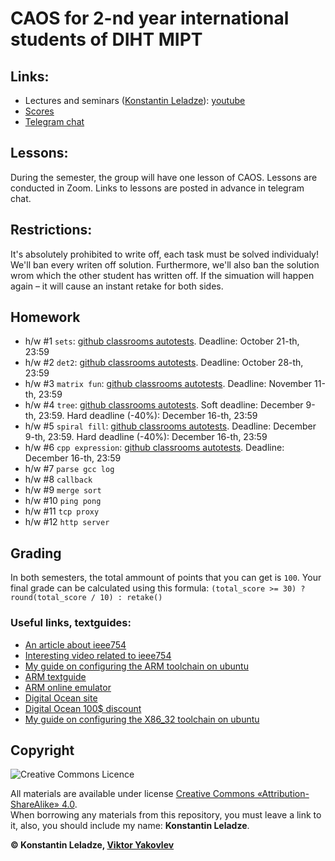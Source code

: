 # CAOS for 2-nd year international students of DIHT MIPT


## Links:
+ Lectures and seminars ([Konstantin Leladze](https://t.me/konstantinleladze)): [youtube](https://www.youtube.com/playlist?list=PL85_gNEP3vgRtexq5fuq0BSrc3sV_6o_1)
+ [Scores](https://docs.google.com/spreadsheets/d/1Tgdwisz_XMZKl8V1fN_sbbZNGZV1ZJdvDhrT02vjiWs)
+ [Telegram chat](https://t.me/+LYOYGPVW-cA3NmJi)

## Lessons:
During the semester, the group will have one lesson of CAOS. Lessons are conducted in Zoom. Links to lessons are posted in advance in telegram chat.

## Restrictions:
It's absolutely prohibited to write off, each task must be solved individualy! We'll ban every writen off solution. Furthermore, we'll also ban the solution wrom which the other student has written off. If the simuation will happen again – it will cause an instant retake for both sides.

## Homework
+ h/w #1 `sets`: [github classrooms autotests](https://classroom.github.com/a/4mZ6mppX). Deadline: October 21-th, 23:59
+ h/w #2 `det2`: [github classrooms autotests](https://classroom.github.com/a/C3yZC7Hm). Deadline: October 28-th, 23:59
+ h/w #3 `matrix fun`: [github classrooms autotests](https://classroom.github.com/a/-_1qo_tu). Deadline: November 11-th, 23:59
+ h/w #4 `tree`: [github classrooms autotests](https://classroom.github.com/a/ye--z9tK). Soft deadline: December 9-th, 23:59. Hard deadline (-40%): December 16-th, 23:59
+ h/w #5 `spiral fill`: [github classrooms autotests](https://classroom.github.com/a/iZxc-71K). Deadline: December 9-th, 23:59. Hard deadline (-40%): December 16-th, 23:59
+ h/w #6 `cpp expression`: [github classrooms autotests](https://classroom.github.com/a/8xgWlV3G). Deadline: December 16-th, 23:59
+ h/w #7 `parse gcc log`
+ h/w #8 `callback`
+ h/w #9 `merge sort`
+ h/w #10 `ping pong`
+ h/w #11 `tcp proxy`
+ h/w #12 `http server`

## Grading
In both semesters, the total ammount of points that you can get is `100`. Your final grade can be calculated using this formula: `(total_score >= 30) ? round(total_score / 10) : retake()`

### Useful links, textguides:
+ [An article about ieee754](https://steve.hollasch.net/cgindex/coding/ieeefloat.html)
+ [Interesting video related to ieee754](https://www.youtube.com/watch?v=p8u_k2LIZyo)
+ [My guide on configuring the ARM toolchain on ubuntu](https://github.com/Costello1329/caos-mipt-2021/blob/master/arm.md)
+ [ARM textguide](https://azeria-labs.com/writing-arm-assembly-part-1/)
+ [ARM online emulator](https://bkhmsi.github.io/ARMThumb_Sim/)
+ [Digital Ocean site](https://digitalocean.com)
+ [Digital Ocean 100$ discount](https://www.digitalocean.com/github-students/)
+ [My guide on configuring the X86_32 toolchain on ubuntu](https://github.com/Costello1329/caos-mipt-2021/blob/master/x86_32.md)


## Copyright
![Creative Commons Licence](https://i.creativecommons.org/l/by-sa/4.0/88x31.png)

All materials are available under license [Creative Commons «Attribution-ShareAlike» 4.0](http://creativecommons.org/licenses/by-sa/4.0/).\
When borrowing any materials from this repository, you must leave a link to it, also, you should include my name: **Konstantin Leladze**.

__© Konstantin Leladze, [Viktor Yakovlev](https://github.com/victor-yacovlev/mipt-diht-caos)__
